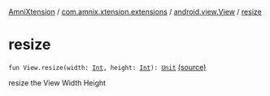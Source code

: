 [AmniXtension](../../index.md) / [com.amnix.xtension.extensions](../index.md) / [android.view.View](index.md) / [resize](./resize.md)

# resize

`fun View.resize(width: `[`Int`](https://kotlinlang.org/api/latest/jvm/stdlib/kotlin/-int/index.html)`, height: `[`Int`](https://kotlinlang.org/api/latest/jvm/stdlib/kotlin/-int/index.html)`): `[`Unit`](https://kotlinlang.org/api/latest/jvm/stdlib/kotlin/-unit/index.html) [(source)](https://github.com/AmniX/AmniXTension/tree/master/AmniXtension/src/main/java/com/amnix/xtension/extensions/ViewExtensions.kt#L143)

resize the View Width Height

